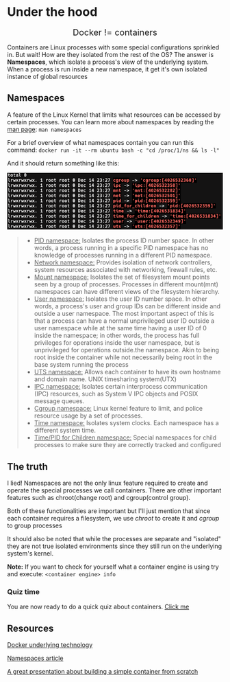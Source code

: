 # Under the hood

<div align="center" style="font-size: 20px;">
Docker != containers
</div>

Containers are Linux processes with some special configurations sprinkled in. But wait! How are they isolated from the rest of the OS?
The answer is **Namespaces**, which isolate a process's view of the underlying system. When a process is run inside a new namespace, it get it's own isolated instance of global resources

## Namespaces

A feature of the Linux Kernel that limits what resources can be accessed by certain processes.
You can learn more about namespaces by reading the [man page](https://man7.org/linux/man-pages/man7/namespaces.7.html): `man namespaces`

For a brief overview of what namespaces contain you can run this command:
`docker run -it --rm ubuntu bash -c "cd /proc/1/ns && ls -l"`

And it should return something like this:

![namespaces](_media/namespaces.png)

> - <u>PID namespace:</u> Isolates the process ID number space. In other words, a process running in a specific PID namespace has no knowledge of processes running in a different PID namespace.
> - <u>Network namespace:</u> Provides isolation of network controllers, system resources associated with networking, firewall rules, etc.
> - <u>Mount namespace:</u> Isolates the set of filesystem mount points seen by a group of processes. Processes in different mount(mnt) namespaces can have different views of the filesystem hierarchy.
> - <u>User namespace:</u> Isolates the user ID number space. In other words, a process's user and group IDs can be different inside and outside a user namespace. The most important aspect of this is that a process can have a normal unprivileged user ID outside a user namespace while at the same time having a user ID of 0 inside the namespace; in other words, the process has full privileges for operations inside the user namespace, but is unprivileged for operations outside.the namespace. Akin to being root inside the container while not necessarily being root in the base system running the process
> - <u>UTS namespace:</u> Allows each container to have its own hostname and domain name. UNIX timesharing system(UTX)
> - <u>IPC namespace:</u> Isolates certain interprocess communication (IPC) resources, such as System V IPC objects and POSIX message queues.
> - <u>Cgroup namespace:</u> Linux kernel feature to limit, and police resource usage by a set of processes.
> - <u>Time namespace:</u> Isolates system clocks. Each namespace has a different system time.
> - <u>Time/PID for Children namespace:</u> Special namespaces for child processes to make sure they are correctly tracked and configured 

## The truth

I lied! Namespaces are not the only linux feature required to create and operate the special processes we call containers. There are other important features such as chroot(change root) and cgroup(control group).

Both of these functionalities are important but I'll just mention that since each container requires a filesystem, we use *chroot* to create it and *cgroup* to group processes

It should also be noted that while the processes are separate and "isolated" they are not true isolated environments since they still run on the underlying system's kernel.

**Note:** If you want to check for yourself what a container engine is using try and execute: `<container engine> info`

### Quiz time

You are now ready to do a quick quiz about containers.
[Click me](containersquiz.md)

## Resources

[Docker underlying technology](https://www.codementor.io/blog/docker-technology-5x1kilcbow)

[Namespaces article](https://lwn.net/Articles/531114/)

[A great presentation about building a simple container from scratch](https://www.youtube.com/watch?v=8fi7uSYlOdc)

